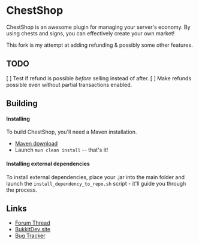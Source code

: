 ChestShop
================================

ChestShop is an awesome plugin for managing your server's economy. 
By using chests and signs, you can effectively create your own market!

This fork is my attempt at adding refunding & possibly some other features.

TODO
--------------------------------
[ ] Test if refund is possible *before* selling instead of after.
[ ] Make refunds possible even without partial transactions enabled.


Building
--------------------------------

#### Installing

To build ChestShop, you'll need a Maven installation.
* [Maven download](http://maven.apache.org/download.cgi)
* Launch `mvn clean install` -- that's it!

#### Installing external dependencies

To install external dependencies, place your .jar into the main folder and launch the `install_dependency_to_repo.sh` script - it'll guide you through the process.


Links
--------------------------------
* [Forum Thread](http://forums.bukkit.org/threads/4150/)
* [BukkitDev site](http://dev.bukkit.org/server-mods/chestshop/)
* [Bug Tracker](http://dev.bukkit.org/server-mods/chestshop/tickets/?status=+)
